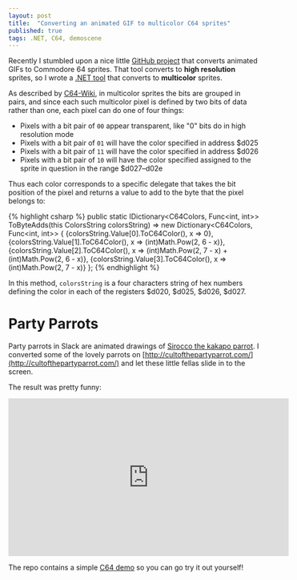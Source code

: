 ```yaml
---
layout: post
title:  "Converting an animated GIF to multicolor C64 sprites"
published: true
tags: .NET, C64, demoscene
---
```

Recently I stumbled upon a nice little [GitHub project](https://github.com/jeff-1amstudios/gif-to-c64-sprites) that converts animated GIFs to Commodore 64 sprites. That tool converts to **high resolution** sprites, so I wrote a [.NET tool](https://github.com/kristofferjalen/gif-to-c64-sprites) that converts to **multicolor** sprites.

As described by [C64-Wiki](https://www.c64-wiki.com/wiki/Sprite), in multicolor sprites the bits are grouped in pairs, and since each such multicolor pixel is defined by two bits of data rather than one, each pixel can do one of four things:

- Pixels with a bit pair of `00` appear transparent, like "0" bits do in high resolution mode
- Pixels with a bit pair of `01` will have the color specified in address $d025
- Pixels with a bit pair of `11` will have the color specified in address $d026
- Pixels with a bit pair of `10` will have the color specified assigned to the sprite in question in the range $d027–d02e

Thus each color corresponds to a specific delegate that takes the bit position of the pixel and returns a value to add to the byte that the pixel belongs to:

{% highlight csharp %}
public static IDictionary<C64Colors, Func<int, int>> ToByteAdds(this ColorsString colorsString) =>
    new Dictionary<C64Colors, Func<int, int>>
    {
        {colorsString.Value[0].ToC64Color(), x => 0},
        {colorsString.Value[1].ToC64Color(), x => (int)Math.Pow(2, 6 - x)},
        {colorsString.Value[2].ToC64Color(), x => (int)Math.Pow(2, 7 - x) + (int)Math.Pow(2, 6 - x)},
        {colorsString.Value[3].ToC64Color(), x => (int)Math.Pow(2, 7 - x)}
    };
{% endhighlight %}

In this method, `colorsString` is a four characters string of hex numbers defining the color in each of the registers $d020, $d025, $d026, $d027.

Party Parrots
=============

Party parrots in Slack are animated drawings of [Sirocco the kakapo parrot](http://knowyourmeme.com/memes/party-parrot). I converted some of the lovely parrots on [http://cultofthepartyparrot.com/](http://cultofthepartyparrot.com/) and let these little fellas slide in to the screen.

The result was pretty funny:

<iframe width="560" height="315" src="https://www.youtube.com/embed/q8wslJgwOWo?rel=0&amp;showinfo=0" frameborder="0" allow="autoplay; encrypted-media" allowfullscreen></iframe>

The repo contains a simple [C64 demo](https://github.com/kristofferjalen/gif-to-c64-sprites/tree/master/c64-sample-app) so you can go try it out yourself!